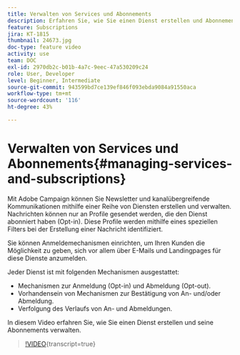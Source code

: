 ```yaml
---
title: Verwalten von Services und Abonnements
description: Erfahren Sie, wie Sie einen Dienst erstellen und Abonnements verwalten.
feature: Subscriptions
jira: KT-1815
thumbnail: 24673.jpg
doc-type: feature video
activity: use
team: DOC
exl-id: 2970db2c-b01b-4a7c-9eec-47a530209c24
role: User, Developer
level: Beginner, Intermediate
source-git-commit: 943599bd7ce139ef846f093ebda9084a91550aca
workflow-type: tm+mt
source-wordcount: '116'
ht-degree: 43%

---
```


# Verwalten von Services und Abonnements{#managing-services-and-subscriptions}

Mit Adobe Campaign können Sie Newsletter und kanalübergreifende Kommunikationen mithilfe einer Reihe von Diensten erstellen und verwalten. Nachrichten können nur an Profile gesendet werden, die den Dienst abonniert haben (Opt-in). Diese Profile werden mithilfe eines speziellen Filters bei der Erstellung einer Nachricht identifiziert.

Sie können Anmeldemechanismen einrichten, um Ihren Kunden die Möglichkeit zu geben, sich vor allem über E-Mails und Landingpages für diese Dienste anzumelden.

Jeder Dienst ist mit folgenden Mechanismen ausgestattet:

* Mechanismen zur Anmeldung (Opt-in) und Abmeldung (Opt-out).
* Vorhandensein von Mechanismen zur Bestätigung von An- und/oder Abmeldung.
* Verfolgung des Verlaufs von An- und Abmeldungen.

In diesem Video erfahren Sie, wie Sie einen Dienst erstellen und seine Abonnements verwalten.

>[!VIDEO](https://video.tv.adobe.com/v/24673?learn=on){transcript=true}
